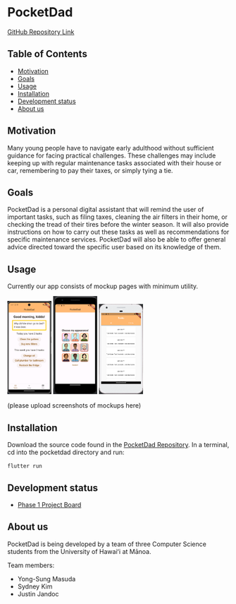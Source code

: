 # PocketDad
[GitHub Repository Link](https://github.com/PocketDad/pocketdad)

## Table of Contents
* [Motivation](#motivation)
* [Goals](#goals)
* [Usage](#usage)
* [Installation](#installation)
* [Development status](#development-status)
* [About us](#about-us)

## Motivation
Many young people have to navigate early adulthood without sufficient guidance for facing practical challenges. 
These challenges may include keeping up with regular maintenance tasks associated with their house or car, remembering to pay their taxes, or simply tying a tie.


## Goals
PocketDad is a personal digital assistant that will remind the user of important tasks, such as filing taxes, cleaning the air filters in their home, or checking the tread of their tires before the winter season.
It will also provide instructions on how to carry out these tasks as well as recommendations for specific maintenance services.
PocketDad will also be able to offer general advice directed toward the specific user based on its knowledge of them.


## Usage
Currently our app consists of mockup pages with minimum utility.


<img src="doc/checkin-mockup.png" style="width: 100px">

<img src="doc/chooseavatar.png" style="width: 100px">

<img src="doc/tasks-mockup.png" style="width: 100px">

(please upload screenshots of mockups here)


## Installation
Download the source code found in the [PocketDad Repository](https://github.com/PocketDad/pocketdad).
In a terminal, cd into the pocketdad directory and run:
```
flutter run
```

## Development status
* [Phase 1 Project Board](https://github.com/orgs/PocketDad/projects/1)

## About us
PocketDad is being developed by a team of three Computer Science students from the University of Hawaiʻi at Mānoa.

Team members:
* Yong-Sung Masuda
* Sydney Kim
* Justin Jandoc

